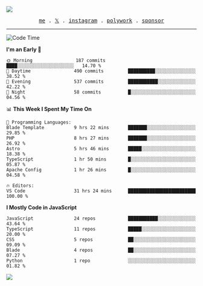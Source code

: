 <img style="bottom: 800px;" src="https://imgur.com/rilHVxA.png"/>
<p align="center">
  <samp>
    <a href="https://fayln.com">me</a> .
    <!-- <a href="https://fayln.com/projects">projects</a> . -->
    <a href="https://go.fayln.com/twitter">𝕏</a> .
    <a href="https://go.fayln.com/instagram">instagram</a> .
    <a href="https://go.fayln.com/polywork">polywork</a> .
    <a href="https://github.com/sponsors/faridhnzz">sponsor</a>
  </samp>
</p>

---
<!--START_SECTION:waka-->
![Code Time](http://img.shields.io/badge/Code%20Time-2%2C219%20hrs%2051%20mins-blue)

**I'm an Early 🐤** 

```text
🌞 Morning                187 commits         ████░░░░░░░░░░░░░░░░░░░░░   14.70 % 
🌆 Daytime                490 commits         ██████████░░░░░░░░░░░░░░░   38.52 % 
🌃 Evening                537 commits         ███████████░░░░░░░░░░░░░░   42.22 % 
🌙 Night                  58 commits          █░░░░░░░░░░░░░░░░░░░░░░░░   04.56 % 
```


📊 **This Week I Spent My Time On** 

```text
💬 Programming Languages: 
Blade Template           9 hrs 22 mins       ███████░░░░░░░░░░░░░░░░░░   29.85 % 
PHP                      8 hrs 27 mins       ███████░░░░░░░░░░░░░░░░░░   26.92 % 
Astro                    5 hrs 46 mins       █████░░░░░░░░░░░░░░░░░░░░   18.38 % 
TypeScript               1 hr 50 mins        █░░░░░░░░░░░░░░░░░░░░░░░░   05.87 % 
Apache Config            1 hr 26 mins        █░░░░░░░░░░░░░░░░░░░░░░░░   04.58 % 

🔥 Editors: 
VS Code                  31 hrs 24 mins      █████████████████████████   100.00 % 
```

**I Mostly Code in JavaScript** 

```text
JavaScript               24 repos            ███████████░░░░░░░░░░░░░░   43.64 % 
TypeScript               11 repos            █████░░░░░░░░░░░░░░░░░░░░   20.00 % 
CSS                      5 repos             ██░░░░░░░░░░░░░░░░░░░░░░░   09.09 % 
Blade                    4 repos             ██░░░░░░░░░░░░░░░░░░░░░░░   07.27 % 
Python                   1 repo              ░░░░░░░░░░░░░░░░░░░░░░░░░   01.82 % 
```




<!--END_SECTION:waka-->

![](https://hit.yhype.me/github/profile?user_id=29797712)
